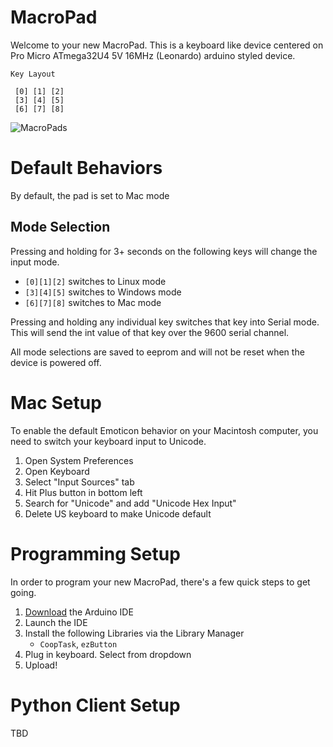# MacroPad

Welcome to your new MacroPad. This is a keyboard like device centered on Pro Micro ATmega32U4 5V 16MHz (Leonardo) arduino styled device.

```
Key Layout

 [0] [1] [2]
 [3] [4] [5]
 [6] [7] [8]

```

![MacroPads](https://user-images.githubusercontent.com/56604494/207131652-5ca4f412-8de8-4f59-9eeb-9c2aac2f3cc4.jpg)

# Default Behaviors

By default, the pad is set to Mac mode

## Mode Selection

Pressing and holding for 3+ seconds on the following keys will change the input mode.

- `[0][1][2]` switches to Linux mode
- `[3][4][5]` switches to Windows mode
- `[6][7][8]` switches to Mac mode

Pressing and holding any individual key switches that key into Serial mode. This will send the int value of that key over the 9600 serial channel.

All mode selections are saved to eeprom and will not be reset when the device is powered off.

# Mac Setup

To enable the default Emoticon behavior on your Macintosh computer, you need to switch your keyboard input to Unicode.

1. Open System Preferences
2. Open Keyboard
3. Select "Input Sources" tab
4. Hit Plus button in bottom left
5. Search for "Unicode" and add "Unicode Hex Input"
6. Delete US keyboard to make Unicode default


# Programming Setup

In order to program your new MacroPad, there's a few quick steps to get going.

1. [Download](https://www.arduino.cc/en/software) the Arduino IDE
2. Launch the IDE
3. Install the following Libraries via the Library Manager
	- `CoopTask`, `ezButton`
4. Plug in keyboard. Select from dropdown
5. Upload!

# Python Client Setup

TBD
